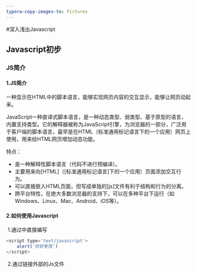 ```yaml
---
typora-copy-images-to: Pictures
---
```


#深入浅出Javascript

## Javascript初步

### JS简介

#### 1.JS简介

一种显示在HTML中的脚本语言，能够实现网页内容的交互显示，能够让网页动起来。

JavaScript一种直译式脚本语言，是一种动态类型、弱类型、基于原型的语言，内置支持类型。它的解释器被称为JavaScript引擎，为浏览器的一部分，广泛用于客户端的脚本语言，最早是在HTML（标准通用标记语言下的一个应用）网页上使用，用来给HTML网页增加动态功能。 

特点：

- 是一种解释性脚本语言（代码不进行预编译）。
- 主要用来向[HTML]（[标准通用标记语言]下的一个应用）页面添加交互行为。 
- 可以直接嵌入HTML页面，但写成单独的[js]文件有利于结构和行为的分离。
- 跨平台特性，在绝大多数浏览器的支持下，可以在多种平台下运行（如Windows、Linux、Mac、Android、iOS等）。

#### 2.如何使用Javascript

​	1.通过<scrip></script>中直接编写

```js
<script type='text/javascript'>  
	alert('你好老茂')
</script>
```

​	2.通过<script src='目标文档URL'></script>链接外部的Js文件

​		<script src="script/js/test1.js" type="text/javascript" charst="utf-8"></scrip>

​	3.作为某个元素的事件属性值或者超链接的href属性值

​		<a href = javascript:confirm('您确认要报名学习Javascript课程吗？')></a>

#### 3.代码屏蔽

```
<script type='text/javascript'>
<!--
	js代码
//-->
</script>
```

有一些浏览器不支持js代码，那么添加的注释就不会执行js代码，如果浏览器支持，那么就会注释模块执行js代码。如果浏览器不支持js，可以使用<noscript></noscript>标签，显示noscript中的内容。

#### 4.Jascript基础语法

- js执行顺序：按照在HTML中出现的顺序依次执行。（如果需要在HTML文件执行函数或者全局变量，最好将其放在HTML的头部中。<head>）
- 大小写敏感：js严格区分大小写。
- 忽略空白和换行符：Js会忽略关键字、变量名、数字、函数名或其他各种元素之间的空格、制表符或换行符。*我们可以使用缩进、换行来使代码整齐，提升可读性*
- 语句分隔符
  1. 使用 ; 结束语句 *尽量保证代码每一句都有结束符，养成良好代码习惯*
  2. 可以把多个语句写在一行
  3. 最后一个语句的分号可以省略，但尽量不要省略
  4. 可以使用{}括成一个语句组，形成一个块block
- 通过 \ 对代码进行折行操作： 'document.write(' hello\world');'
- 注释
  1. 单行注释//
  2. 多行注释/* 注释内容 */
- [Javascript中的保留字](http://www.w3school.com.cn/js/pro_js_reservedwords.asp) 命名的时候尽量避开保留字，否则会产生冲突、歧意、报错等。
- 通过document.write()向文档书写内容
- 通过console.log()向控制台写入内容
- JavaScript中的报错
  1. 语法错误：通过控制台进行调试
  2. 逻辑错误：通过alert()进行调试

##Javascript面向对象编程

## Javascript进阶



